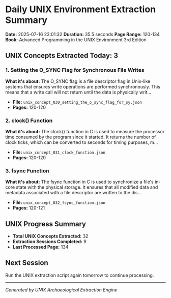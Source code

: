 # Daily UNIX Environment Extraction Summary
**Date:** 2025-07-16 23:01:32
**Duration:** 35.5 seconds
**Page Range:** 120-134
**Book:** Advanced Programming in the UNIX Environment 3rd Edition

## UNIX Concepts Extracted Today: 3

### 1. Setting the O_SYNC Flag for Synchronous File Writes
**What it's about:** The O_SYNC flag is a file descriptor flag in Unix-like systems that ensures write operations are performed synchronously. This means that a write call will not return until the data is physically writ...

- **File:** `unix_concept_030_setting_the_o_sync_flag_for_sy.json`
- **Pages:** 120-120

### 2. clock() Function
**What it's about:** The clock() function in C is used to measure the processor time consumed by the program since it started. It returns the number of clock ticks, which can be converted to seconds for timing purposes, m...

- **File:** `unix_concept_031_clock_function.json`
- **Pages:** 120-120

### 3. fsync Function
**What it's about:** The fsync function in C is used to synchronize a file's in-core state with the physical storage. It ensures that all modified data and metadata associated with a file descriptor are written to the dis...

- **File:** `unix_concept_032_fsync_function.json`
- **Pages:** 120-121

## UNIX Progress Summary
- **Total UNIX Concepts Extracted:** 32
- **Extraction Sessions Completed:** 9
- **Last Processed Page:** 134

## Next Session
Run the UNIX extraction script again tomorrow to continue processing.

---
*Generated by UNIX Archaeological Extraction Engine*
